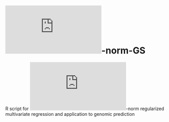 # ![equation](https://latex.codecogs.com/gif.latex?%5Ctext%7BL%7D_%7B21%7D)-norm-GS
R script for ![equation](https://latex.codecogs.com/gif.latex?%5Ctext%7BL%7D_%7B21%7D)-norm regularized multivariate regression and application to genomic prediction
